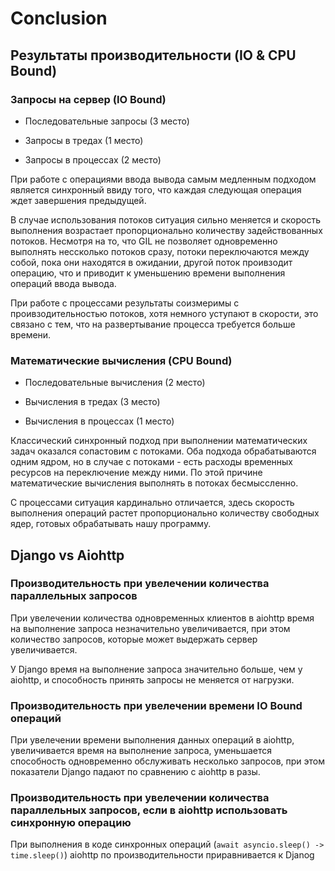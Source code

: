 # Conclusion

## Результаты производительности (IO & CPU Bound)

### Запросы на сервер (IO Bound)

-   Последовательные запросы (3 место)

-   Запросы в тредах (1 место)

-   Запросы в процессах (2 место)

При работе с операциями ввода вывода самым медленным подходом является синхронный ввиду того, что каждая следующая операция ждет завершения предыдущей.

В случае использования потоков ситуация сильно меняется и скорость выполнения возрастает пропорционально количеству задействованных потоков. Несмотря на то, что GIL не позволяет одновременно выполнять нессколько потоков сразу, потоки переключаются между собой, пока они находятся в ожидании, другой поток проивзодит операцию, что и приводит к уменьшению времени выполнения операций ввода вывода.

При работе с процессами результаты соизмеримы с проивзодительностью потоков, хотя немного уступают в скорости, это связано с тем, что на развертывание процесса требуется больше времени.

### Математические вычисления (CPU Bound)

-   Последовательные вычисления (2 место)

-   Вычисления в тредах (3 место)

-   Вычисления в процессах (1 место)

Классический синхронный подход при выполнении математических задач оказался сопастовим с потоками. Оба подхода обрабатываются одним ядром, но в случае с потоками - есть расходы временных ресурсов на переключение между ними. По этой причине математические вычисления выполнять в потоках бесмыссленно.

С процессами ситуация кардинально отличается, здесь скорость выполнения операций растет пропорционально количеству свободных ядер, готовых обрабатывать нашу программу.

## Django vs Aiohttp

### Производительность при увелечении количества параллельных запросов

При увелечении количества одновременных клиентов в aiohttp время на выполнение запроса незначительно увеличивается, при этом количество запросов, которые может выдержать сервер увеличивается.

У Django время на выполнение запроса значительно больше, чем у aiohttp, и способность принять запросы не меняется от нагрузки.

### Производительность при увелечении времени IO Bound операций

При увелечении времени выполнения данных операций в aiohttp, увеличивается время на выполнение запроса, уменьшается способность одновременно обслуживать несколько запросов, при этом показатели Django падают по сравнению с aiohttp в разы.

### Производительность при увелечении количества параллельных запросов, если в aiohttp использовать синхронную операцию

При выполнения в коде синхронных операций (`await asyncio.sleep() -> time.sleep()`) aiohttp по производительности приравнивается к Djanog
